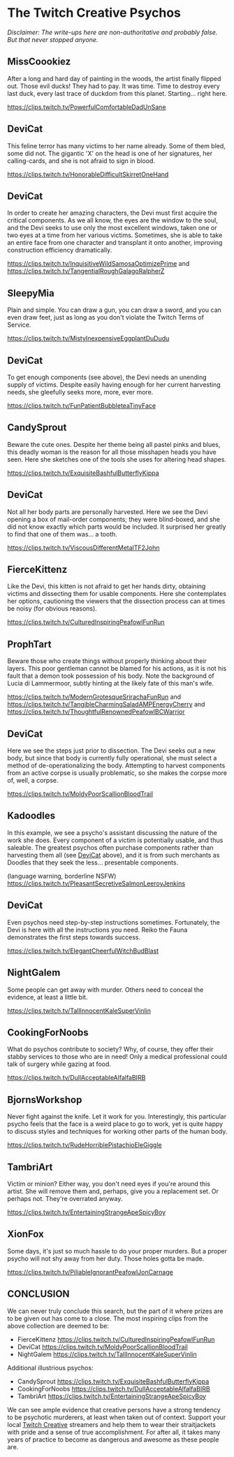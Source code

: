 The Twitch Creative Psychos
===========================

_Disclaimer: The write-ups here are non-authoritative and probably false. But
that never stopped anyone._

MissCoookiez
------------

After a long and hard day of painting in the woods, the artist finally flipped
out. Those evil ducks! They had to pay. It was time. Time to destroy every last
duck, every last trace of duckdom from this planet. Starting... right here.

<https://clips.twitch.tv/PowerfulComfortableDadUnSane>

DeviCat
-------

This feline terror has many victims to her name already. Some of them bled, some
did not. The gigantic 'X' on the head is one of her signatures, her calling-cards,
and she is not afraid to sign in blood.

<https://clips.twitch.tv/HonorableDifficultSkirretOneHand>

DeviCat
-------

In order to create her amazing characters, the Devi must first acquire the
critical components. As we all know, the eyes are the window to the soul, and
the Devi seeks to use only the most excellent windows, taken one or two eyes
at a time from her various victims. Sometimes, she is able to take an entire
face from one character and transplant it onto another, improving construction
efficiency dramatically.

<https://clips.twitch.tv/InquisitiveWildSamosaOptimizePrime> and
<https://clips.twitch.tv/TangentialRoughGalagoRalpherZ>

SleepyMia
---------

Plain and simple. You can draw a gun, you can draw a sword, and you can even
draw feet, just as long as you don't violate the Twitch Terms of Service.

<https://clips.twitch.tv/MistyInexpensiveEggplantDuDudu>

DeviCat
-------

To get enough components (see above), the Devi needs an unending supply of
victims. Despite easily having enough for her current harvesting needs, she
gleefully seeks more, more, ever more.

<https://clips.twitch.tv/FunPatientBubbleteaTinyFace>

CandySprout
-----------

Beware the cute ones. Despite her theme being all pastel pinks and blues,
this deadly woman is the reason for all those misshapen heads you have seen.
Here she sketches one of the tools she uses for altering head shapes.

<https://clips.twitch.tv/ExquisiteBashfulButterflyKippa>

DeviCat
-------

Not all her body parts are personally harvested. Here we see the Devi opening
a box of mail-order components; they were blind-boxed, and she did not know
exactly which parts would be included. It surprised her greatly to find that
one of them was... a tooth.

<https://clips.twitch.tv/ViscousDifferentMetalTF2John>

FierceKittenz
-------------

Like the Devi, this kitten is not afraid to get her hands dirty, obtaining
victims and dissecting them for usable components. Here she contemplates her
options, cautioning the viewers that the dissection process can at times be
noisy (for obvious reasons).

<https://clips.twitch.tv/CulturedInspiringPeafowlFunRun>

ProphTart
---------

Beware those who create things without properly thinking about their layers.
This poor gentleman cannot be blamed for his actions, as it is not his fault
that a demon took possession of his body. Note the background of Lucia di
Lammermoor, subtly hinting at the likely fate of this man's wife.

<https://clips.twitch.tv/ModernGrotesqueSrirachaFunRun> and
<https://clips.twitch.tv/TangibleCharmingSaladAMPEnergyCherry> and
<https://clips.twitch.tv/ThoughtfulRenownedPeafowlBCWarrior>

DeviCat
-------

Here we see the steps just prior to dissection. The Devi seeks out a new body,
but since that body is currently fully operational, she must select a method of
de-operationalizing the body. Attempting to harvest components from an active
corpse is usually problematic, so she makes the corpse more of, well, a corpse.

<https://clips.twitch.tv/MoldyPoorScallionBloodTrail>

Kadoodles
---------

In this example, we see a psycho's assistant discussing the nature of the work
she does. Every component of a victim is potentially usable, and thus saleable.
The greatest psychos often purchase components rather than harvesting them all
(see [DeviCat](#devicat-3) above), and it is from such merchants as Doodles
that they seek the less... presentable components.

(language warning, borderline NSFW)
<https://clips.twitch.tv/PleasantSecretiveSalmonLeeroyJenkins>

DeviCat
-------

Even psychos need step-by-step instructions sometimes. Fortunately, the Devi is
here with all the instructions you need. Reiko the Fauna demonstrates the first
steps towards success.

<https://clips.twitch.tv/ElegantCheerfulWitchBudBlast>

NightGalem
----------

Some people can get away with murder. Others need to conceal the evidence, at
least a little bit.

<https://clips.twitch.tv/TallInnocentKaleSuperVinlin>

CookingForNoobs
---------------

What do psychos contribute to society? Why, of course, they offer their stabby
services to those who are in need! Only a medical professional could talk of
surgery while gazing at food.

<https://clips.twitch.tv/DullAcceptableAlfalfaBIRB>

BjornsWorkshop
--------------

Never fight against the knife. Let it work for you. Interestingly, this
particular psycho feels that the face is a weird place to go to work, yet is
quite happy to discuss styles and techniques for working other parts of the
human body.

<https://clips.twitch.tv/RudeHorriblePistachioEleGiggle>

TambriArt
---------

Victim or minion? Either way, you don't need eyes if you're around this artist.
She will remove them and, perhaps, give you a replacement set. Or perhaps not.
They're overrated anyway.

<https://clips.twitch.tv/EntertainingStrangeApeSpicyBoy>

XionFox
-------

Some days, it's just so much hassle to do your proper murders. But a proper
psycho will not shy away from her duty. Those holes gotta be made.

<https://clips.twitch.tv/PiliableIgnorantPeafowlJonCarnage>

CONCLUSION
----------

We can never truly conclude this search, but the part of it where prizes are
to be given out has come to a close. The most inspiring clips from the above
collection are deemed to be:

- FierceKittenz <https://clips.twitch.tv/CulturedInspiringPeafowlFunRun>
- DeviCat <https://clips.twitch.tv/MoldyPoorScallionBloodTrail>
- NightGalem <https://clips.twitch.tv/TallInnocentKaleSuperVinlin>

Additional illustrious psychos:

- CandySprout <https://clips.twitch.tv/ExquisiteBashfulButterflyKippa>
- CookingForNoobs <https://clips.twitch.tv/DullAcceptableAlfalfaBIRB>
- TambriArt <https://clips.twitch.tv/EntertainingStrangeApeSpicyBoy>

We can see ample evidence that creative persons have a strong tendency
to be psychotic murderers, at least when taken out of context. Support your
local [Twitch Creative](https://www.twitch.tv/directory/tags/e36d0169-268a-4c62-a4f4-ddf61a0b3ae4)
streamers and help them to wear their straitjackets with pride and a sense of true
accomplishment. For after all, it takes many years of practice to become as
dangerous and awesome as these people are.
